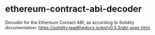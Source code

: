 # ethereum-contract-abi-decoder
Decoder for the Ethereum Conract ABI, as according to Solidity documentation: https://solidity.readthedocs.io/en/v0.5.3/abi-spec.html
